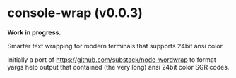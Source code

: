 console-wrap (v0.0.3)
=============

__Work in progress.__

Smarter text wrapping for modern terminals that supports 24bit ansi color.

Initially a port of https://github.com/substack/node-wordwrap to format yargs help output that contained (the very long) ansi 24bit color SGR codes.